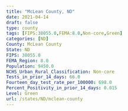 ```yaml
---
title: "McLean County, ND"
date: 2021-04-14
draft: false
type: county
tags: [FIPS:38055.0,FEMA:8.0,Non-core,Green]
categories: [ND]
County: McLean County
State: ND
FIPS: 38055.0
FEMA_Region: 8.0
Population: 9450.0
NCHS_Urban_Rural_Classification: Non-core
Tests_in_prior_14_days: 66.0
Fourteen_day_test_rate_per_100000: 698.0
Percent_Positivity_in_prior_14_days: 0.015
Level: Green
url: /states/ND/mclean-county
---
```



